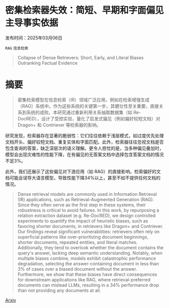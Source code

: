# 密集检索器失效：简短、早期和字面偏见主导事实依据

发布时间：2025年03月06日

`RAG` `信息检索`

> Collapse of Dense Retrievers: Short, Early, and Literal Biases Outranking Factual Evidence

# 摘要

> 密集检索模型在信息检索（IR）领域广泛应用，例如在检索增强生成（RAG）系统中。作为这些系统的关键第一步，其健壮性至关重要，直接关系到系统的成败。本研究通过重新利用关系抽取数据集（如 Re-DocRED），设计了受控实验，量化了启发式偏见（例如偏好较短文档）对 Dragon+ 和 Contriever 等检索器的影响。

研究发现，检索器存在显著的脆弱性：它们往往依赖于浅层模式，如过度优先处理文档开头、偏好较短文档、重复实体和字面匹配。此外，检索器往往忽视文档是否包含查询的答案，缺乏深层次的语义理解。更令人担忧的是，当多种偏见叠加时，模型会出现灾难性的性能下降，在有偏见的无答案文档中选择包含答案文档的情况不足3%。

此外，我们还展示了这些偏见对下游应用（如 RAG）的直接影响。检索偏好的文档可能会误导大语言模型，导致性能下降34%以上，甚至不如不提供任何文档的情况。


> Dense retrieval models are commonly used in Information Retrieval (IR) applications, such as Retrieval-Augmented Generation (RAG). Since they often serve as the first step in these systems, their robustness is critical to avoid failures. In this work, by repurposing a relation extraction dataset (e.g. Re-DocRED), we design controlled experiments to quantify the impact of heuristic biases, such as favoring shorter documents, in retrievers like Dragon+ and Contriever. Our findings reveal significant vulnerabilities: retrievers often rely on superficial patterns like over-prioritizing document beginnings, shorter documents, repeated entities, and literal matches. Additionally, they tend to overlook whether the document contains the query's answer, lacking deep semantic understanding. Notably, when multiple biases combine, models exhibit catastrophic performance degradation, selecting the answer-containing document in less than 3% of cases over a biased document without the answer. Furthermore, we show that these biases have direct consequences for downstream applications like RAG, where retrieval-preferred documents can mislead LLMs, resulting in a 34% performance drop than not providing any documents at all.

[Arxiv](https://arxiv.org/abs/2503.05037)